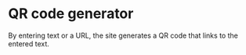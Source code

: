 # QR code generator
By entering text or a URL, the site generates a QR code that links to the entered text.
